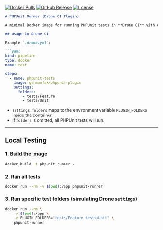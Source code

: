 [![Docker Pulls](https://img.shields.io/docker/pulls/germanfak/phpunit-plugin)](https://hub.docker.com/r/germanfak/phpunit-plugin)
[![GitHub Release](https://img.shields.io/github/v/release/0chonko/phpunit-plugin)](https://github.com/0chonko/phpunit-plugin/releases)
[![License](https://img.shields.io/github/license/0chonko/phpunit-plugin)](LICENSE)


````markdown
# PHPUnit Runner (Drone CI Plugin)

A minimal Docker image for running PHPUnit tests in **Drone CI** with optional folder selection via `settings`.

## Usage in Drone CI

Example `.drone.yml`:

```yaml
kind: pipeline
type: docker
name: test

steps:
  - name: phpunit-tests
    image: germanfak/phpunit-plugin
    settings:
      folders:
        - tests/Feature
        - tests/Unit
````

* `settings.folders` maps to the environment variable `PLUGIN_FOLDERS` inside the container.
* If `folders` is omitted, all PHPUnit tests will run.

---

## Local Testing

### 1. Build the image

```bash
docker build -t phpunit-runner .
```

### 2. Run all tests

```bash
docker run --rm -v $(pwd):/app phpunit-runner
```

### 3. Run specific test folders (simulating Drone `settings`)

```bash
docker run --rm \
    -v $(pwd):/app \
    -e PLUGIN_FOLDERS="tests/Feature tests/Unit" \
    phpunit-runner
```

